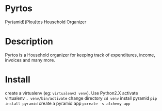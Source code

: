 Pyrtos
======

Pyr(amid)(Plou)tos Household Organizer

Description
===========
Pyrtos is a Household organizer for keeping track of expenditures, income, invoices and many more.

Install
=======

create a virtualenv (eg: `virtualenv2 venv`). Use Python2.X
activate virtualenv `. venv/bin/activate`
change directory `cd venv`
install pyramid `pip install pyramid`
create a pyramid app `pcreate -s alchemy app`

